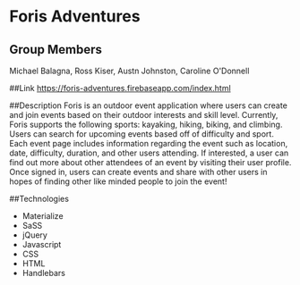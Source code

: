 # Foris Adventures

## Group Members
Michael Balagna, Ross Kiser, Austn Johnston, Caroline O'Donnell

##Link
https://foris-adventures.firebaseapp.com/index.html

##Description
Foris is an outdoor event application where users can create and join events based on their outdoor interests and skill level. Currently, Foris supports the following sports: kayaking, hiking, biking, and climbing. Users can search for upcoming events based off of difficulty and sport. Each event page includes information regarding the event such as location, date, difficulty, duration, and other users attending. If interested, a user can find out more about other attendees of an event by visiting their user profile. Once signed in, users can create events and share with other users in hopes of finding other like minded people to join the event!

##Technologies
* Materialize
* SaSS
* jQuery
* Javascript
* CSS
* HTML
* Handlebars
